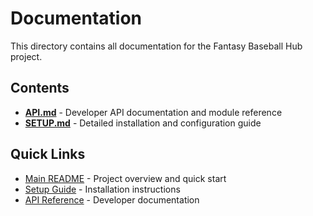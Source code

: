 # Documentation

This directory contains all documentation for the Fantasy Baseball Hub project.

## Contents

- **[API.md](API.md)** - Developer API documentation and module reference
- **[SETUP.md](SETUP.md)** - Detailed installation and configuration guide

## Quick Links

- [Main README](../README.md) - Project overview and quick start
- [Setup Guide](SETUP.md) - Installation instructions
- [API Reference](API.md) - Developer documentation 